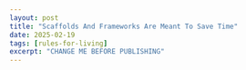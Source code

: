 ```yaml
---
layout: post
title: "Scaffolds And Frameworks Are Meant To Save Time"
date: 2025-02-19
tags: [rules-for-living]
excerpt: "CHANGE ME BEFORE PUBLISHING"
---
```

